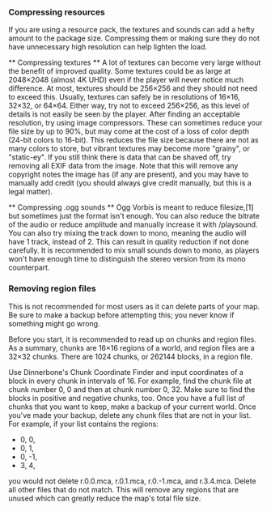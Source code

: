 ### Compressing resources
If you are using a resource pack, the textures and sounds can add a hefty amount to the package size. Compressing them or making sure they do not have unnecessary high resolution can help lighten the load.

** Compressing textures **
A lot of textures can become very large without the benefit of improved quality. Some textures could be as large at 2048×2048 (almost 4K UHD) even if the player will never notice much difference. At most, textures should be 256×256 and they should not need to exceed this. Usually, textures can safely be in resolutions of 16×16, 32×32, or 64×64. Either way, try not to exceed 256×256, as this level of details is not easily be seen by the player. After finding an acceptable resolution, try using image compressors. These can sometimes reduce your file size by up to 90%, but may come at the cost of a loss of color depth (24-bit colors to 16-bit). This reduces the file size because there are not as many colors to store, but vibrant textures may become more "grainy", or "static-ey". If you still think there is data that can be shaved off, try removing all EXIF data from the image. Note that this will remove any copyright notes the image has (if any are present), and you may have to manually add credit (you should always give credit manually, but this is a legal matter).

** Compressing .ogg sounds **
Ogg Vorbis is meant to reduce filesize,[1] but sometimes just the format isn't enough. You can also reduce the bitrate of the audio or reduce amplitude and manually increase it with /playsound. You can also try mixing the track down to mono, meaning the audio will have 1 track, instead of 2. This can result in quality reduction if not done carefully. It is recommended to mix small sounds down to mono, as players won't have enough time to distinguish the stereo version from its mono counterpart.

### Removing region files
This is not recommended for most users as it can delete parts of your map. Be sure to make a backup before attempting this; you never know if something might go wrong.

Before you start, it is recommended to read up on chunks and region files. As a summary, chunks are 16×16 regions of a world, and region files are a 32×32 chunks. There are 1024 chunks, or 262144 blocks, in a region file.

Use Dinnerbone's Chunk Coordinate Finder and input coordinates of a block in every chunk in intervals of 16. For example, find the chunk file at chunk number 0, 0 and then at chunk number 0, 32. Make sure to find the blocks in positive and negative chunks, too. Once you have a full list of chunks that you want to keep, make a backup of your current world.  Once you've made your backup, delete any chunk files that are not in your list. For example, if your list contains the regions:

- 0, 0,
- 0, 1,
- 0, -1,
- 3, 4,

you would not delete r.0.0.mca, r.0.1.mca, r.0.-1.mca, and r.3.4.mca. Delete all other files that do not match. This will remove any regions that are unused which can greatly reduce the map's total file size.


